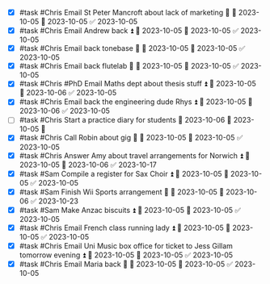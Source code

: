 - [x] #task #Chris Email St Peter Mancroft about lack of marketing 🔼 🛫 2023-10-05 📅 2023-10-05 ✅ 2023-10-05
- [x] #task #Chris Email Andrew back ⏫ 🛫 2023-10-05 📅 2023-10-05 ✅ 2023-10-05
- [x] #task #Chris Email back tonebase 🔼 🛫 2023-10-05 📅 2023-10-05 ✅ 2023-10-05
- [x] #task #Chris Email back flutelab 🔼 🛫 2023-10-05 📅 2023-10-05 ✅ 2023-10-05
- [x] #task #Chris #PhD Email Maths dept about thesis stuff ⏫ 🛫 2023-10-05 📅 2023-10-06 ✅ 2023-10-05
- [x] #task #Chris Email back the engineering dude Rhys ⏫ 🛫 2023-10-05 📅 2023-10-06 ✅ 2023-10-05
- [ ] #task #Chris Start a practice diary for students 📅 2023-10-06 🛫 2023-10-05 🔽 
- [x] #task #Chris Call Robin about gig 🔺 🛫 2023-10-05 📅 2023-10-05 ✅ 2023-10-05
- [x] #task #Chris Answer Amy about travel arrangements for Norwich ⏫ 🛫 2023-10-05 📅 2023-10-06 ✅ 2023-10-17
- [x] #task #Sam Compile a register for Sax Choir ⏫ 🛫 2023-10-05 📅 2023-10-05 ✅ 2023-10-05
- [x] #task #Sam Finish Wii Sports arrangement 🔺 🛫 2023-10-05 📅 2023-10-06 ✅ 2023-10-23
- [x] #task #Sam Make Anzac biscuits ⏫ 🛫 2023-10-05 📅 2023-10-05 ✅ 2023-10-05
- [x] #task #Chris Email French class running lady ⏫ 🛫 2023-10-05 📅 2023-10-05 ✅ 2023-10-05
- [x] #task #Chris Email Uni Music box office for ticket to Jess Gillam tomorrow evening ⏫ 🛫 2023-10-05 📅 2023-10-05 ✅ 2023-10-05
- [x] #task #Chris Email Maria back 🔼 🛫 2023-10-05 📅 2023-10-05 ✅ 2023-10-05